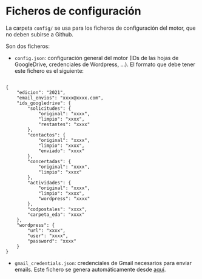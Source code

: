 # Ficheros de configuración

La carpeta `config/` se usa para los ficheros de configuración del motor, que no deben subirse a Github.

Son dos ficheros:

- `config.json`: configuración general del motor (IDs de las hojas de GoogleDrive, credenciales de Wordpress, ...). El formato que debe tener este fichero es el siguiente:

```

{
    "edicion": "2021",
    "email_envios": "xxxx@xxxx.com",
    "ids_googledrive": {
        "solicitudes": {
            "original": "xxxx",
            "limpio": "xxxx",
            "restantes": "xxxx"
        },
        "contactos": {
            "original": "xxxx",
            "limpio": "xxxx",
            "enviado": "xxxx"
        },
        "concertadas": {
            "original": "xxxx",
            "limpio": "xxxx"
        },
        "actividades": {
            "original": "xxxx",
            "limpio": "xxxx",
            "wordpress": "xxxx"
        },
        "codpostales": "xxxx",
        "carpeta_eda": "xxxx"
    },
    "wordpress": {
        "url": "xxxx",
        "user": "xxxx",
        "password": "xxxx"
    }
}

```


- `gmail_credentials.json`: credenciales de Gmail necesarios para enviar emails. Este fichero se genera automáticamente desde [aquí](https://developers.google.com/gmail/api/quickstart/python#step_1_turn_on_the).
